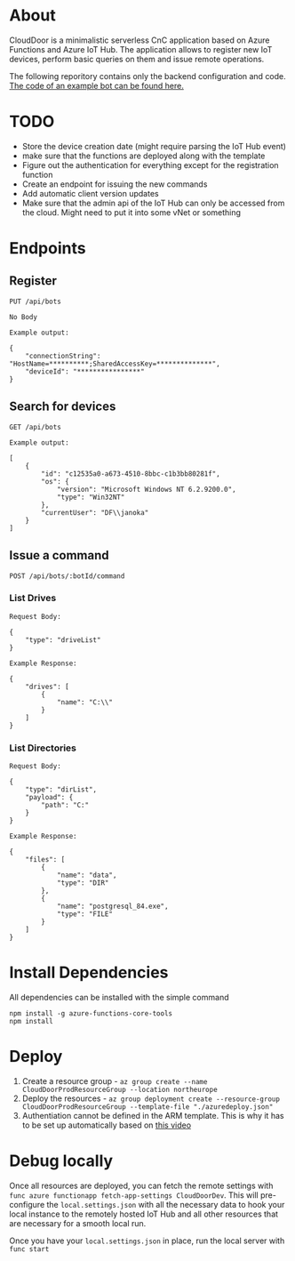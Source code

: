 # About

CloudDoor is a minimalistic serverless CnC application based on Azure Functions and Azure IoT Hub.
The application allows to register new IoT devices, perform basic queries on them and issue remote operations.

The following reporitory contains only the backend configuration and code.
[The code of an example bot can be found here.](https://github.com/kamiljano/CloudDoorClient)

# TODO

* Store the device creation date (might require parsing the IoT Hub event)
* make sure that the functions are deployed along with the template
* Figure out the authentication for everything except for the registration function
* Create an endpoint for issuing the new commands
* Add automatic client version updates
* Make sure that the admin api of the IoT Hub can only be accessed from the cloud. Might need to put it into some vNet or something

# Endpoints

## Register

    PUT /api/bots

    No Body

    Example output:

    {
        "connectionString": "HostName=**********;SharedAccessKey=**************",
        "deviceId": "****************"
    }

## Search for devices

    GET /api/bots

    Example output:

    [
        {
            "id": "c12535a0-a673-4510-8bbc-c1b3bb80281f",
            "os": {
                "version": "Microsoft Windows NT 6.2.9200.0",
                "type": "Win32NT"
            },
            "currentUser": "DF\\janoka"
        }
    ]

## Issue a command

    POST /api/bots/:botId/command

### List Drives

    Request Body:

    {
        "type": "driveList"
    }

    Example Response:

    {
        "drives": [
            {
                "name": "C:\\"
            }
        ]
    }

### List Directories

    Request Body:

    {
        "type": "dirList",
        "payload": {
            "path": "C:"
        }
    }

    Example Response:

    {
        "files": [
            {
                "name": "data",
                "type": "DIR"
            },
            {
                "name": "postgresql_84.exe",
                "type": "FILE"
            }
        ]
    }

# Install Dependencies

All dependencies can be installed with the simple command

```
npm install -g azure-functions-core-tools
npm install
```

# Deploy

1. Create a resource group - `az group create --name CloudDoorProdResourceGroup --location northeurope`
2. Deploy the resources - `az group deployment create --resource-group CloudDoorProdResourceGroup --template-file "./azuredeploy.json"`
3. Authentiation cannot be defined in the ARM template. This is why it has to be set up automatically based on [this video](https://www.youtube.com/watch?v=aMk4sieku_Y)

# Debug locally

Once all resources are deployed, you can fetch the remote settings with `func azure functionapp fetch-app-settings CloudDoorDev`.
This will pre-configure the `local.settings.json` with all the necessary data to hook your local instance to the remotely hosted IoT Hub and
all other resources that are necessary for a smooth local run.

Once you have your `local.settings.json` in place, run the local server with `func start`